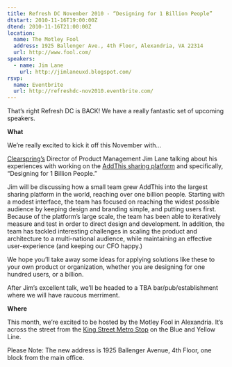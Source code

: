 ```yaml
---
title: Refresh DC November 2010 - “Designing for 1 Billion People”
dtstart: 2010-11-16T19:00:00Z
dtend: 2010-11-16T21:00:00Z
location:
  name: The Motley Fool
  address: 1925 Ballenger Ave., 4th Floor, Alexandria, VA 22314
  url: http://www.fool.com/
speakers:
  - name: Jim Lane
    url: http://jimlaneuxd.blogspot.com/
rsvp:
  name: Eventbrite
  url: http://refreshdc-nov2010.eventbrite.com/
---
```


That’s right Refresh DC is BACK! We have a really fantastic set of upcoming speakers.

**What**

We’re really excited to kick it off this November with...

[Clearspring’s](http://clearspring.com/) Director of Product Management Jim Lane talking about his experiences with working on the [AddThis sharing platform](http://addthis.com/) and specifically, “Designing for 1 Billion People.”

Jim will be discussing how a small team grew AddThis into the largest sharing platform in the world, reaching over one billion people. Starting with a modest interface, the team has focused on reaching the widest possible audience by keeping design and branding simple, and putting users first. Because of the platform’s large scale, the team has been able to iteratively measure and test in order to direct design and development. In addition, the team has tackled interesting challenges in scaling the product and architecture to a multi-national audience, while maintaining an effective user-experience (and keeping our CFO happy.)

We hope you’ll take away some ideas for applying solutions like these to your own product or organization, whether you are designing for one hundred users, or a billion.

After Jim’s excellent talk, we’ll be headed to a TBA bar/pub/establishment where we will have raucous merriment.

**Where**

This month, we’re excited to be hosted by the Motley Fool in Alexandria. It’s across the street from the [King Street Metro Stop](http://www.wmata.com/rail/station_detail.cfm?station_id=48) on the Blue and Yellow Line.

Please Note: The new address is 1925 Ballenger Avenue, 4th Floor, one block from the main office.